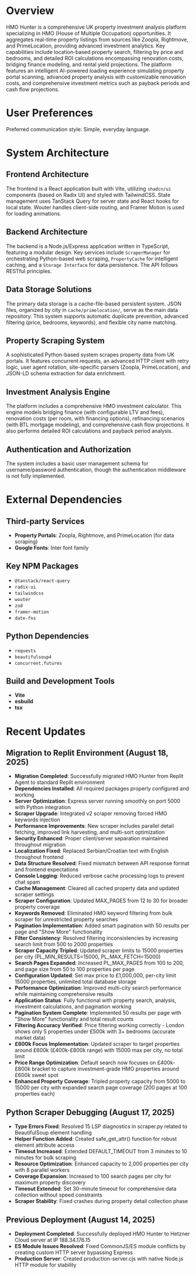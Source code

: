 # Overview
HMO Hunter is a comprehensive UK property investment analysis platform specializing in HMO (House of Multiple Occupation) opportunities. It aggregates real-time property listings from sources like Zoopla, Rightmove, and PrimeLocation, providing advanced investment analytics. Key capabilities include location-based property search, filtering by price and bedrooms, and detailed ROI calculations encompassing renovation costs, bridging finance modeling, and rental yield projections. The platform features an intelligent AI-powered loading experience simulating property portal scanning, advanced property analysis with customizable renovation costs, and comprehensive investment metrics such as payback periods and cash flow projections.

# User Preferences
Preferred communication style: Simple, everyday language.

# System Architecture

## Frontend Architecture
The frontend is a React application built with Vite, utilizing `shadcn/ui` components (based on Radix UI) and styled with TailwindCSS. State management uses TanStack Query for server state and React hooks for local state. Wouter handles client-side routing, and Framer Motion is used for loading animations.

## Backend Architecture
The backend is a Node.js/Express application written in TypeScript, featuring a modular design. Key services include `ScraperManager` for orchestrating Python-based web scraping, `PropertyCache` for intelligent caching, and a `Storage Interface` for data persistence. The API follows RESTful principles.

## Data Storage Solutions
The primary data storage is a cache-file-based persistent system. JSON files, organized by city in `cache/primelocation/`, serve as the main data repository. This system supports automatic duplicate prevention, advanced filtering (price, bedrooms, keywords), and flexible city name matching.

## Property Scraping System
A sophisticated Python-based system scrapes property data from UK portals. It features concurrent requests, an advanced HTTP client with retry logic, user agent rotation, site-specific parsers (Zoopla, PrimeLocation), and JSON-LD schema extraction for data enrichment.

## Investment Analysis Engine
The platform includes a comprehensive HMO investment calculator. This engine models bridging finance (with configurable LTV and fees), renovation costs (per room, with financing options), refinancing scenarios (with BTL mortgage modeling), and comprehensive cash flow projections. It also performs detailed ROI calculations and payback period analysis.

## Authentication and Authorization
The system includes a basic user management schema for username/password authentication, though the authentication middleware is not fully implemented.

# External Dependencies

## Third-party Services
- **Property Portals**: Zoopla, Rightmove, and PrimeLocation (for data scraping)
- **Google Fonts**: Inter font family

## Key NPM Packages
- `@tanstack/react-query`
- `radix-ui`
- `tailwindcss`
- `wouter`
- `zod`
- `framer-motion`
- `date-fns`

## Python Dependencies
- `requests`
- `beautifulsoup4`
- `concurrent.futures`

## Build and Development Tools
- **Vite**
- **esbuild**
- **tsx**

# Recent Updates

## Migration to Replit Environment (August 18, 2025)
- **Migration Completed**: Successfully migrated HMO Hunter from Replit Agent to standard Replit environment
- **Dependencies Installed**: All required packages properly configured and working
- **Server Optimization**: Express server running smoothly on port 5000 with Python integration
- **Scraper Upgrade**: Integrated v2 scraper removing forced HMO keywords injection
- **Performance Improvements**: New scraper includes parallel detail fetching, improved link harvesting, and multi-sort optimization
- **Security Enhanced**: Proper client/server separation maintained throughout migration
- **Localization Fixed**: Replaced Serbian/Croatian text with English throughout frontend
- **Data Structure Resolved**: Fixed mismatch between API response format and frontend expectations
- **Console Logging**: Reduced verbose cache processing logs to prevent chat spam
- **Cache Management**: Cleared all cached property data and updated scraper settings
- **Scraper Configuration**: Updated MAX_PAGES from 12 to 30 for broader property coverage
- **Keywords Removed**: Eliminated HMO keyword filtering from bulk scraper for unrestricted property searches
- **Pagination Implementation**: Added smart pagination with 50 results per page and "Show More" functionality
- **Filter Consistency**: Resolved filtering inconsistencies by increasing search limit from 500 to 2000 properties
- **Scraper Capacity Tripled**: Updated scraper limits to 15000 properties per city (PL_MIN_RESULTS=15000, PL_MAX_FETCH=15000)
- **Search Pages Expanded**: Increased PL_MAX_PAGES from 100 to 200, and page size from 50 to 100 properties per page
- **Configuration Updated**: Set max price to £1,000,000, per-city limit 15000 properties, unlimited total database storage
- **Performance Optimization**: Improved multi-city search performance while maintaining comprehensive results
- **Application Status**: Fully functional with property search, analysis, investment calculations, and pagination working
- **Pagination System Complete**: Implemented 50 results per page with "Show More" functionality and total result counts
- **Filtering Accuracy Verified**: Price filtering working correctly - London shows only 5 properties under £500k with 3+ bedrooms (accurate market data)
- **£600k Focus Implementation**: Updated scraper to target properties around £600k (£400k-£800k range) with 15000 max per city, no total limit
- **Price Range Optimization**: Default search now focuses on £400k-£800k bracket to capture investment-grade HMO properties around £600k sweet spot
- **Enhanced Property Coverage**: Tripled property capacity from 5000 to 15000 per city with expanded search page coverage (200 pages at 100 properties each)

## Python Scraper Debugging (August 17, 2025)
- **Type Errors Fixed**: Resolved 15 LSP diagnostics in scraper.py related to BeautifulSoup element handling
- **Helper Function Added**: Created safe_get_attr() function for robust element attribute access
- **Timeout Increased**: Extended DEFAULT_TIMEOUT from 3 minutes to 10 minutes for bulk scraping
- **Resource Optimization**: Enhanced capacity to 2,000 properties per city with 8 parallel workers
- **Coverage Expansion**: Increased to 100 search pages per city for maximum property discovery
- **Timeout Extended**: Set 30-minute timeout for comprehensive data collection without speed constraints
- **Scraper Stability**: Fixed crashes during property detail collection phase

## Previous Deployment (August 14, 2025)
- **Deployment Completed**: Successfully deployed HMO Hunter to Hetzner Cloud server at IP 188.34.176.15
- **ES Module Issues Resolved**: Fixed CommonJS/ES module conflicts by creating custom HTTP server bypassing Express
- **Production Server**: Created production-server.cjs with native Node.js HTTP module for stability